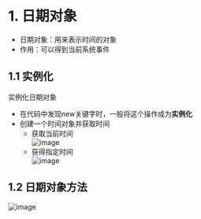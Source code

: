 # 1. 日期对象
 - 日期对象：用来表示时间的对象
 - 作用：可以得到当前系统事件

## 1.1 实例化
实例化日期对象
 - 在代码中发现new关键字时，一般将这个操作成为**实例化**
 - 创建一个时间对象并获取时间
    - 获取当前时间  
   ![image](https://github.com/Happy-jianghui/Frontend-Learning/assets/98568967/96b4d9f7-8318-45ea-b3cb-0bbdfba46c0b)
    - 获得指定时间  
   ![image](https://github.com/Happy-jianghui/Frontend-Learning/assets/98568967/3e223408-086e-46c0-b160-53ae86f8f02f)

## 1.2 日期对象方法
![image](https://github.com/Happy-jianghui/Frontend-Learning/assets/98568967/30e83f49-df0f-4d7c-8bc1-251d08462c98)
